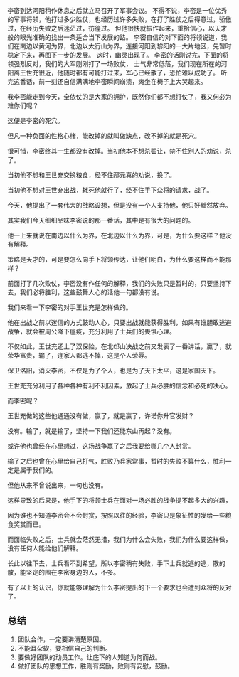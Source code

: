 李密到达河阳稍作休息之后就立马召开了军事会议。 
不得不说，李密是一位优秀的军事将领，他打过多少胜仗，也经历过许多失败，在打了胜仗之后得意过，骄傲过，在经历失败之后迷茫过，彷徨过。 
但他很快就振作起来，重拾信心，以天才般的眼光准确的找出一条适合当下发展的路。 
李密自信的对下面的将领说道，我们在南边以黄河为界，北边以太行山为界，连接河阳到黎阳的一大片地区，先暂时稳定下来，再图下一步的发展。 
这时，幽灵出现了。 
李密的话刚说完，下面的将领强烈反对，我们的大军刚刚打了一场败仗， 
士气非常低落，我们现在所在的河阳离王世充很近，他随时都有可能打过来，军心已经散了，恐怕难以成功了。 
听完这番话，前一刻还自信满满地李密瞬间崩溃，瘫坐在椅子上大哭起来。 
  
  
我李密能走到今天，全依仗的是大家的拥护，既然你们都不想打仗了，我又何必为难你们呢？ 
  
  
这便是李密的死穴。 
  
  
但凡一种负面的性格心绪，能改掉的就叫做缺点，改不掉的就是死穴。 
  
  
很可惜，李密终其一生都没有改掉。当初他本不想杀翟让，禁不住别人的劝说，杀了。 
  
  
当初他不想和王世充交换粮食，经不住邴元真的劝说，换了。 
  
  
当初他不想对王世充出战，耗死他就行了，经不住手下众将的请求，战了。 
  
  
今天，他提出了一套伟大的战略设想，但是没有一个人支持他，他只好黯然放弃。 
  
  
其实我们今天细细品味李密说的那一番话，其中是有很大的问题的。 
  
  
他一上来就说在南边以什么为界，在北边以什么为界，可是，为什么要这样？他没有解释。 
  
  
策略是天才的，可是要怎么向手下将领传达，让他们明白，为什么要这样而不能那样？ 
  
  
前面打了几次败仗，李密没有作任何的解释，我们的失败只是暂时的，只要坚持下去，我们必将胜利，这些鼓舞人心的话他一句都没有说。 
  
  
我们来看一下李密的对手王世充是怎样做的。 
  
  
他在出战之前以迷信的方式鼓动人心，只要出战就能获得胜利，如果有谁胆敢逃避战争，就会被周公降下瘟疫，充分利用了士兵们的畏惧心理。 
  
  
不仅如此，王世充还上了双保险，在北邙山决战之前又发表了一番讲话，赢了，就荣华富贵，输了，连家人都逃不掉，这是个人荣辱。 
  
  
保卫洛阳，消灭李密，不仅是为了个人，也是为了天下太平，这是家国天下。 
  
  
王世充充分利用了各种各种有利不利因素，激起了士兵必胜的信念和必死的决心。 
  
  
而李密呢？ 
  
  
王世充做的这些他通通没有做，赢了，就是赢了，许诺你升官发财？ 
  
  
没有。输了，就是输了，坚持一下我们还能东山再起？没有。 
  
  
或许他也曾经在心里想过，这场战争赢了之后我要给哪几个人封赏。 
  
  
输了之后也曾在心里给自己打气，胜败乃兵家常事，暂时的失败不算什么，胜利一定是属于我们的。 
  
  
但他从来不曾说出来，一句也没有。 
  
  
这样导致的后果是，他手下的将领士兵在面对一场必胜的战争提不起多大的兴趣， 
  
  
因为谁也不知道李密会不会封赏，按照以往的经验，李密只是象征性的发给一些粮食奖赏而已。 
  
  
而面临失败之后，士兵就会茫然无措，我们为什么会失败，我们为什么要这样做，没有任何人能给他们解释。 
  
  
长此以往下去，士兵看不到希望，所以李密稍有失败，手下士兵就逃的逃，散的散，能坚定的围在李密身边的人，不多。 
  
  
有了以上的认识，你就能够理解为什么李密提出的下一个要求也会遭到众将的反对了。

## 总结
1. 团队合作，一定要讲清楚原因。
2. 不能耳朵软，要相信自己的判断。
3. 要做好团队的动员工作。让底下的人知道为何而战。
4. 做好团队的思想工作，胜则有奖励，败则有安慰，鼓励。